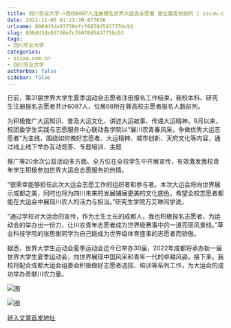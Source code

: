 ```yaml
---
title: 四川农业大学->我校6087人注册报名世界大运会志愿者 居在蓉高校前列 | sicau.com.cn
date: 2021-11-05 01:23:30.077636
urlname: 898dd3da93750efcf6070d543775bcb1
slug: 898dd3da93750efcf6070d543775bcb1
tags: 
- 四川农业大学
categories:
- sicau.com.cn
- 四川农业大学
authorbox: false
sidebar: false
---
```

日前，第31届世界大学生夏季运动会志愿者注册报名工作结束，我校本科、研究生注册报名志愿者共计6087人，位居68所在蓉高校志愿者报名人数前列。

为积极推广大运知识、普及大运文化、讲述大运故事、传递大运精神，9月以来，校团委学生实践与志愿服务中心联动各学院以“展川农青春风采，争做优秀大运志愿者”为主线，围绕如何做好志愿者、大运精神、城市创新、天府文化等内容，通过线上线下举办互动竞答、专题培训、主题
<!--more-->
推广等20余次公益活动多方面、全方位在全校学生中开展宣传，有效激发我校青年学生积极参加世界大运会志愿服务的热情。

“很荣幸能够担任此次大运会志愿工作的组织者和参与者。本次大运会将向世界展示成都之美，同时也将为四川未来的发展铺展更美的文化底色，希望全校志愿者都能在大运会中展现川农人的活力与担当。”研究生学院万艾琳同学说。

“通过学校对大运会的宣传，作为土生土长的成都人，我也积极报名志愿者，为运动会的举办出一份力，让川农青年志愿者成为世界级赛事中的一道亮丽风景线。”草业科技学院的张思衡同学为自己能成为世界级体育盛事的志愿者而骄傲。

据悉，世界大学生运动会夏季运动会迄今已举办30届，2022年成都将承办新一届世界大学生夏季运动会，向世界展现中国风采和青年一代的卓越风姿。接下来，我校将配合成都大运会组委会积极做好志愿者选拔、培训等系列工作，为大运会的成功举办贡献川农力量。

![图](https://news.sicau.edu.cn/__local/0/C7/F4/8B7F4935DADFD7EDF08B992A523_CE1D8A4B_1DD98.jpg)

![图](https://news.sicau.edu.cn/__local/B/42/5A/B14517BC562607C3C9FC1D22271_5044FFA4_12AC4.jpg)

[转入文章首发地址](https://news.sicau.edu.cn/info/1078/65255.htm)